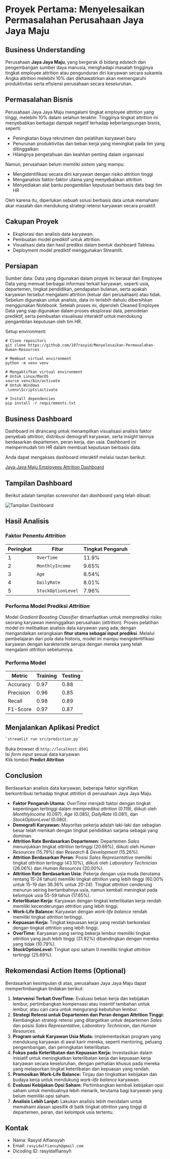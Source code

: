 # Proyek Pertama: Menyelesaikan Permasalahan Perusahaan Jaya Jaya Maju

## Business Understanding
Perusahaan **Jaya Jaya Maju**, yang bergerak di bidang edutech dan pengembangan sumber daya manusia, menghadapi masalah tingginya tingkat employee attrition atau pengunduran diri karyawan secara sukarela. Angka attrition melebihi 10% dan dikhawatirkan akan memengaruhi produktivitas serta efisiensi perusahaan secara keseluruhan.

## Permasalahan Bisnis
Perusahaan Jaya Jaya Maju mengalami tingkat employee attrition yang tinggi, melebihi 10% dalam setahun terakhir. Tingginya tingkat attrition ini menyebabkan berbagai dampak negatif terhadap keberlangsungan bisnis, seperti:
- Peningkatan biaya rekrutmen dan pelatihan karyawan baru
- Penurunan produktivitas dan beban kerja yang meningkat pada tim yang ditinggalkan
- Hilangnya pengetahuan dan keahlian penting dalam organisasi

Namun, perusahaan belum memiliki sistem yang mampu:
- Mengidentifikasi secara dini karyawan dengan risiko attrition tinggi
- Menganalisis faktor-faktor utama yang menyebabkan attrition
- Menyediakan alat bantu pengambilan keputusan berbasis data bagi tim HR

Oleh karena itu, diperlukan sebuah solusi berbasis data untuk memahami akar masalah dan mendukung strategi retensi karyawan secara proaktif.

## Cakupan Proyek
- Eksplorasi dan analisis data karyawan.
- Pembuatan model prediktif untuk attrition.
- Visualisasi data dan hasil prediksi dalam bentuk dashboard Tableau.
- Deployment model prediktif menggunakan Streamlit.

## Persiapan
Sumber data: Data yang digunakan dalam proyek ini berasal dari Employee Data yang memuat berbagai informasi terkait karyawan, seperti usia, departemen, tingkat pendidikan, pendapatan bulanan, serta apakah karyawan tersebut mengalami attrition (keluar dari perusahaan) atau tidak. Sebelum digunakan untuk analisis, data ini terlebih dahulu dibersihkan menggunakan Notebook. Setelah proses ini, diperoleh Cleaned Employee Data yang siap digunakan dalam proses eksplorasi data, pemodelan prediktif, serta pembuatan visualisasi interaktif untuk mendukung pengambilan keputusan oleh tim HR.

Setup environment:
```
# Clone repositori
git clone https://github.com/107rasyid/Menyelesaikan-Permasalahan-Human-Resources

# Membuat virtual environment
python -m venv venv

# Mengaktifkan virtual environment
# Untuk Linux/MacOS
source venv/bin/activate
# Untuk Windows
.\venv\Scripts\activate

# Install dependencies
pip install -r requirements.txt
```

## Business Dashboard
Dashboard ini dirancang untuk menampilkan visualisasi analisis faktor penyebab attrition, distribusi demografi karyawan, serta insight lainnya berdasarkan departemen, peran kerja, dan usia. Dashboard ini mempermudah tim HR dalam membuat keputusan berbasis data.

Anda dapat mengakses dashboard interaktif melalui tautan berikut:

[Jaya Jaya Maju Employees Attrition Dashboard](https://public.tableau.com/views/JayaJayaMajuEmployeesAttritionDashboard/Dashboard1?:language=en-US&:sid=&:redirect=auth&:display_count=n&:origin=viz_share_link)

## Tampilan Dashboard

Berikut adalah tampilan *screenshot* dari *dashboard* yang telah dibuat:

![Tampilan Dashboard](dashboard-preview.png)

## Hasil Analisis
### Faktor Penentu *Attrition*

| Peringkat | Fitur            | Tingkat Pengaruh |
| --------- | ---------------- | ---------------- |
| 1         | `OverTime`       | 11.9%            |
| 2         | `MonthlyIncome`  | 9.65%            |
| 3         | `Age`            | 8.54%            |
| 4         | `DailyRate`      | 8.01%            |
| 5         | `StockOptionLevel` | 7.96%            |

### Performa Model Prediksi *Attrition*
Model *Gradient Boosting Classifier* dimanfaatkan untuk memprediksi risiko seorang karyawan meninggalkan perusahaan (*attrition*). Proses pelatihan model ini melibatkan analisis data karyawan yang ada, dengan mengandalkan serangkaian **fitur utama sebagai input prediksi**. Melalui pembelajaran dari pola data historis, model ini mampu mengidentifikasi karyawan dengan karakteristik serupa dengan mereka yang telah mengalami *attrition* sebelumnya.

### Performa Model
| Metric    | Training | Testing |
| --------- | -------- | ------- |
| Accuracy  | 0.97     | 0.88    |
| Precision | 0.96     | 0.85    |
| Recall    | 0.98     | 0.89    |
| F1-Score  | 0.97     | 0.87    |

## Menjalankan Aplikasi Predict
```bash
`streamlit run src/prediction.py`
```
Buka *browser* di `http://localhost:8501`\
Isi *form input* sesuai data karyawan\
Klik tombol **Predict Attrition**

## Conclusion
Berdasarkan analisis data karyawan, beberapa faktor signifikan berkontribusi terhadap tingkat *attrition* di perusahaan Jaya Jaya Maju.

* **Faktor Pengaruh Utama:** *OverTime* menjadi faktor dengan tingkat kepentingan tertinggi dalam memprediksi *attrition* (0.119), diikuti oleh *MonthlyIncome* (0.097), *Age* (0.085), *DailyRate* (0.081), dan *StockOptionLevel* (0.080).
* **Demografi Karyawan:** Mayoritas pekerja adalah laki-laki dan sebagian besar telah menikah dengan tingkat pendidikan sarjana sebagai yang dominan.
* **Attrition Rate Berdasarkan Departemen:** Departemen *Sales* menunjukkan tingkat *attrition* tertinggi (20.69%), diikuti oleh *Human Resources* (15.79%) dan *Research & Development* (15.26%).
* **Attrition Berdasarkan Peran:** Posisi *Sales Representative* memiliki tingkat *attrition* tertinggi (43.10%), diikuti oleh *Laboratory Technician* (26.06%) dan *Human Resources* (20.00%).
* **Attrition Rate Berdasarkan Usia:** Pekerja dengan usia muda (terutama rentang 15-24 tahun) memiliki tingkat *attrition* yang lebih tinggi (60.00% untuk 15-19 dan 36.36% untuk 20-24). Tingkat *attrition* cenderung menurun seiring bertambahnya usia, namun kembali meningkat pada kelompok usia 55-59 tahun (17.65%).
* **Keterlibatan Kerja:** Karyawan dengan tingkat keterlibatan kerja rendah memiliki kecenderungan *attrition* yang lebih tinggi.
* **Work-Life Balance:** Karyawan dengan *work-life balance* rendah memiliki tingkat *attrition* tertinggi.
* **Kepuasan Kerja:** Tingkat kepuasan kerja yang rendah berkorelasi dengan tingkat *attrition* yang lebih tinggi.
* **OverTime:** Karyawan yang sering bekerja lembur memiliki tingkat *attrition* yang jauh lebih tinggi (31.92%) dibandingkan dengan mereka yang tidak (10.79%).
* **StockOptionLevel:** Tingkat opsi saham 0 memiliki tingkat *attrition* tertinggi (25.69%).

## Rekomendasi Action Items (Optional)

Berdasarkan kesimpulan di atas, perusahaan Jaya Jaya Maju dapat mempertimbangkan tindakan berikut:

1.  **Intervensi Terkait OverTime:** Evaluasi beban kerja dan kebijakan lembur, pertimbangkan kompensasi atau insentif tambahan untuk lembur, atau cari cara untuk mengurangi kebutuhan lembur.
2.  **Strategi Retensi untuk Departemen dan Peran dengan Attrition Tinggi:** Kembangkan strategi retensi yang ditargetkan untuk departemen *Sales* dan posisi *Sales Representative*, *Laboratory Technician*, dan *Human Resources*.
3.  **Program untuk Karyawan Usia Muda:** Implementasikan program yang mendukung karyawan di awal karir mereka, seperti mentoring, peluang pengembangan, dan peningkatan keterlibatan.
4.  **Fokus pada Keterlibatan dan Kepuasan Kerja:** Investasikan dalam inisiatif untuk meningkatkan keterlibatan kerja dan kepuasan kerja karyawan secara keseluruhan, dengan perhatian khusus pada mereka yang melaporkan tingkat keterlibatan dan kepuasan yang rendah.
5.  **Promosikan Work-Life Balance:** Tinjau dan tingkatkan kebijakan dan budaya kerja untuk mendukung *work-life balance* karyawan.
6.  **Evaluasi Kebijakan Opsi Saham:** Pertimbangkan kembali kebijakan opsi saham untuk membuatnya lebih menarik, terutama bagi karyawan yang belum memiliki opsi saham.
7.  **Analisis Lebih Lanjut:** Lakukan analisis lebih mendalam untuk memahami alasan spesifik di balik tingkat *attrition* yang tinggi di departemen, peran, dan kelompok usia tertentu.

## Kontak

- Nama: Rasyid Alfiansyah
- Email: `rasyidalfiansyh@gmail.com`
- Dicoding ID: rasyidalfiansyh
